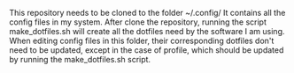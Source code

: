 This repository needs to be cloned to the folder ~/.config/
It contains all the config files in my system. After clone the repository,
running the script make_dotfiles.sh will create all the dotfiles need by
the software I am using.
When editing config files in this folder, their corresponding dotfiles 
don't need to be updated, except in the case of profile, which should be
updated by running the make_dotfiles.sh script.
  


